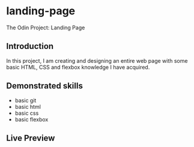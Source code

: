 # landing-page
The Odin Project: Landing Page

## Introduction
In this project, I am creating and designing an entire web page with some basic HTML, CSS and flexbox knowledge I have acquired. 

## Demonstrated skills

- basic git
- basic html
- basic css
- basic flexbox

## Live Preview

